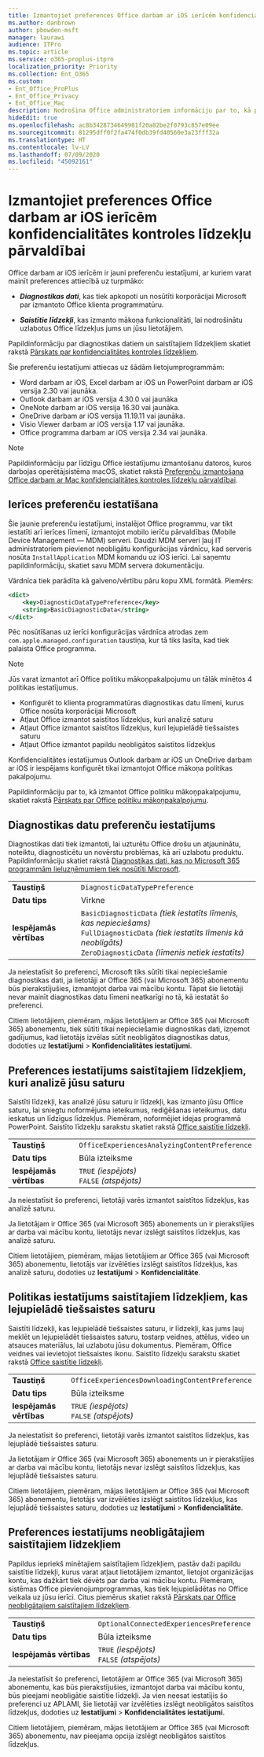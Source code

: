 ```yaml
---
title: Izmantojiet preferences Office darbam ar iOS ierīcēm konfidencialitātes kontroles līdzekļu pārvaldībai
ms.author: danbrown
author: pbowden-msft
manager: laurawi
audience: ITPro
ms.topic: article
ms.service: o365-proplus-itpro
localization_priority: Priority
ms.collection: Ent_O365
ms.custom:
- Ent_Office_ProPlus
- Ent_Office_Privacy
- Ent_Office_Mac
description: Nodrošina Office administratoriem informāciju par to, kā pārvaldīt konfidencialitātes kontroles līdzekļus darbam ar iOS ierīcēm.
hideEdit: true
ms.openlocfilehash: ac8b3428734649981f20a82be2f0793c857e09ee
ms.sourcegitcommit: 81295dff0f2fa474f0db39fd40560e3a23fff32a
ms.translationtype: HT
ms.contentlocale: lv-LV
ms.lasthandoff: 07/09/2020
ms.locfileid: "45092161"
---
```

# <a name="use-preferences-to-manage-privacy-controls-for-office-on-ios-devices"></a>Izmantojiet preferences Office darbam ar iOS ierīcēm konfidencialitātes kontroles līdzekļu pārvaldībai

Office darbam ar iOS ierīcēm ir jauni preferenču iestatījumi, ar kuriem varat mainīt preferences attiecībā uz turpmāko:

- ***Diagnostikas dati***, kas tiek apkopoti un nosūtīti korporācijai Microsoft par izmantoto Office klienta programmatūru.

- ***Saistītie līdzekļi***, kas izmanto mākoņa funkcionalitāti, lai nodrošinātu uzlabotus Office līdzekļus jums un jūsu lietotājiem.

Papildinformāciju par diagnostikas datiem un saistītajiem līdzekļiem skatiet rakstā [Pārskats par konfidencialitātes kontroles līdzekļiem](overview-privacy-controls.md).

Šie preferenču iestatījumi attiecas uz šādām lietojumprogrammām:
- Word darbam ar iOS, Excel darbam ar iOS un PowerPoint darbam ar iOS versija 2.30 vai jaunāka.
- Outlook darbam ar iOS versija 4.30.0 vai jaunāka
- OneNote darbam ar iOS versija 16.30 vai jaunāka.
- OneDrive darbam ar iOS versija 11.19.11 vai jaunāka.
- Visio Viewer darbam ar iOS versija 1.17 vai jaunāka.
- Office programma darbam ar iOS versija 2.34 vai jaunāka.

> [!NOTE]
> Papildinformāciju par līdzīgu Office iestatījumu izmantošanu datoros, kuros darbojas operētājsistēma macOS, skatiet rakstā [Preferenču izmantošana Office darbam ar Mac konfidencialitātes kontroles līdzekļu pārvaldībai](mac-privacy-preferences.md).


## <a name="setting-device-preferences"></a>Ierīces preferenču iestatīšana
Šie jaunie preferenču iestatījumi, instalējot Office programmu, var tikt iestatīti arī ierīces līmenī, izmantojot mobilo ierīču pārvaldības (Mobile Device Management — MDM) serveri. Daudzi MDM serveri ļauj IT administratoriem pievienot neobligātu konfigurācijas vārdnīcu, kad serveris nosūta `InstallApplication` MDM komandu uz iOS ierīci. Lai saņemtu papildinformāciju, skatiet savu MDM servera dokumentāciju.

Vārdnīca tiek parādīta kā galveno/vērtību pāru kopu XML formātā. Piemērs:

```xml
<dict>
    <key>DiagnosticDataTypePreference</key>
    <string>BasicDiagnosticData</string>
</dict>
```

Pēc nosūtīšanas uz ierīci konfigurācijas vārdnīca atrodas zem `com.apple.managed.configuration` taustiņa, kur tā tiks lasīta, kad tiek palaista Office programma.

> [!NOTE]
> Jūs varat izmantot arī Office politiku mākoņpakalpojumu un tālāk minētos 4 politikas iestatījumus.
> - Konfigurēt to klienta programmatūras diagnostikas datu līmeni, kurus Office nosūta korporācijai Microsoft
> - Atļaut Office izmantot saistītos līdzekļus, kuri analizē saturu
> - Atļaut Office izmantot saistītos līdzekļus, kuri lejupielādē tiešsaistes saturu
> - Atļaut Office izmantot papildu neobligātos saistītos līdzekļus
>
> Konfidencialitātes iestatījumus Outlook darbam ar iOS un OneDrive darbam ar iOS ir iespējams konfigurēt tikai izmantojot Office mākoņa politikas pakalpojumu.
>
> Papildinformāciju par to, kā izmantot Office politiku mākoņpakalpojumu, skatiet rakstā [Pārskats par Office politiku mākoņpakalpojumu](../overview-office-cloud-policy-service.md).

## <a name="preference-setting-for-diagnostic-data"></a>Diagnostikas datu preferenču iestatījums

Diagnostikas dati tiek izmantoti, lai uzturētu Office drošu un atjauninātu, noteiktu, diagnosticētu un novērstu problēmas, kā arī uzlabotu produktu. Papildinformāciju skatiet rakstā [Diagnostikas dati, kas no Microsoft 365 programmām lieluzņēmumiem tiek nosūtīti Microsoft](overview-privacy-controls.md#diagnostic-data-sent-from-microsoft-365-apps-for-enterprise-to-microsoft).

|||
|:-----|:-----|
|**Taustiņš**  | `DiagnosticDataTypePreference`  |
|**Datu tips**  | Virkne |
|**Iespējamās vērtības**  | `BasicDiagnosticData` *(tiek iestatīts līmenis, kas nepieciešams)* <br/> `FullDiagnosticData` *(tiek iestatīts līmenis kā neobligāts)* <br/> `ZeroDiagnosticData` *(līmenis netiek iestatīts)* |

Ja neiestatīsit šo preferenci, Microsoft tiks sūtīti tikai nepieciešamie diagnostikas dati, ja lietotāji ar Office 365 (vai Microsoft 365) abonementu būs pierakstījušies, izmantojot darba vai mācību kontu. Tāpat šie lietotāji nevar mainīt diagnostikas datu līmeni neatkarīgi no tā, kā iestatāt šo preferenci.

Citiem lietotājiem, piemēram, mājas lietotājiem ar Office 365 (vai Microsoft 365) abonementu, tiek sūtīti tikai nepieciešamie diagnostikas dati, izņemot gadījumus, kad lietotājs izvēlas sūtīt neobligātos diagnostikas datus, dodoties uz **Iestatījumi** > **Konfidencialitātes iestatījumi**.


## <a name="preference-setting-for-connected-experiences-that-analyze-your-content"></a>Preferences iestatījums saistītajiem līdzekļiem, kuri analizē jūsu saturu

Saistīti līdzekļi, kas analizē jūsu saturu ir līdzekļi, kas izmanto jūsu Office saturu, lai sniegtu noformējuma ieteikumus, rediģēšanas ieteikumus, datu ieskatus un līdzīgus līdzekļus. Piemēram, noformējiet idejas programmā PowerPoint. Saistīto līdzekļu sarakstu skatiet rakstā [Office saistītie līdzekļi](connected-experiences.md).

|||
|:-----|:-----|
|**Taustiņš**  | `OfficeExperiencesAnalyzingContentPreference`  |
|**Datu tips**  | Būla izteiksme |
|**Iespējamās vērtības**  | `TRUE` *(iespējots)* <br/> `FALSE` *(atspējots)*|


Ja neiestatīsit šo preferenci, lietotāji varēs izmantot saistītos līdzekļus, kas analizē saturu.

Ja lietotājam ir Office 365 (vai Microsoft 365) abonements un ir pierakstījies ar darba vai mācību kontu, lietotājs nevar izslēgt saistītos līdzekļus, kas analizē saturu.

Citiem lietotājiem, piemēram, mājas lietotājiem ar Office 365 (vai Microsoft 365) abonementu, lietotājs var izvēlēties izslēgt saistītos līdzekļus, kas analizē saturu, dodoties uz **Iestatījumi** > **Konfidencialitāte**.

## <a name="preference-setting-for-connected-experiences-that-download-online-content"></a>Politikas iestatījums saistītajiem līdzekļiem, kas lejupielādē tiešsaistes saturu

Saistīti līdzekļi, kas lejupielādē tiešsaistes saturu, ir līdzekļi, kas jums ļauj meklēt un lejupielādēt tiešsaistes saturu, tostarp veidnes, attēlus, video un atsauces materiālus, lai uzlabotu jūsu dokumentus. Piemēram, Office veidnes vai ievietojot tiešsaistes ikonu. Saistīto līdzekļu sarakstu skatiet rakstā [Office saistītie līdzekļi](connected-experiences.md).

|||
|:-----|:-----|
|**Taustiņš**  | `OfficeExperiencesDownloadingContentPreference`  |
|**Datu tips**  | Būla izteiksme |
|**Iespējamās vērtības**  | `TRUE` *(iespējots)* <br/> `FALSE` *(atspējots)*|


Ja neiestatīsit šo preferenci, lietotāji varēs izmantot saistītos līdzekļus, kas lejuplādē tiešsaistes saturu.

Ja lietotājam ir Office 365 (vai Microsoft 365) abonements un ir pierakstījies ar darba vai mācību kontu, lietotājs nevar izslēgt saistītos līdzekļus, kas lejuplādē tiešsaistes saturu.

Citiem lietotājiem, piemēram, mājas lietotājiem ar Office 365 (vai Microsoft 365) abonementu, lietotājs var izvēlēties izslēgt saistītos līdzekļus, kas lejuplādē tiešsaistes saturu, dodoties uz **Iestatījumi** > **Konfidencialitāte**.

## <a name="preference-setting-for-optional-connected-experiences"></a>Preferences iestatījums neobligātajiem saistītajiem līdzekļiem

Papildus iepriekš minētajiem saistītajiem līdzekļiem, pastāv daži papildu saistītie līdzekļi, kurus varat atļaut lietotājiem izmantot, lietojot organizācijas kontu, kas dažkārt tiek dēvēts par darba vai mācību kontu. Piemēram, sistēmas Office pievienojumprogrammas, kas tiek lejupielādētas no Office veikala uz jūsu ierīci. Citus piemērus skatiet rakstā [Pārskats par Office neobligātajiem saistītajiem līdzekļiem](optional-connected-experiences.md).

|||
|:-----|:-----|
|**Taustiņš**  | `OptionalConnectedExperiencesPreference`  |
|**Datu tips**  | Būla izteiksme |
|**Iespējamās vērtības**  | `TRUE` *(iespējots)* <br/> `FALSE` *(atspējots)*|


Ja neiestatīsit šo preferenci, lietotājiem ar Office 365 (vai Microsoft 365) abonementu, kas būs pierakstījušies, izmantojot darba vai mācību kontu, būs pieejami neobligātie saistītie līdzekļi. Ja vien neesat iestatījis šo preferenci uz APLAMI, šie lietotāji var izvēlēties izslēgt neobligātos saistītos līdzekļus, dodoties uz **Iestatījumi** > **Konfidencialitātes iestatījumi**.

Citiem lietotājiem, piemēram, mājas lietotājiem ar Office 365 (vai Microsoft 365) abonementu, nav pieejama opcija izslēgt neobligātos saistītos līdzekļus.